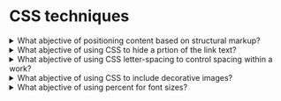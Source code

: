 # CSS techniques

<details>
  <summary>What abjective of positioning content based on structural markup?</summary>

The objective of this technique is to demonstrate how visual appearance may be enhanced via style sheets while still maintaining a meaningful presentation when style sheets are not applied. Using the positioning properties of CSS, content may be displayed at any position on the user's viewport. Using structural elements that the meaning of the content can still be determined when styling is not available.

**Procedure:**

1. Remove the style information from the document or turn off use of style sheets in the user agent.
2. Check that the structural relations and the meaning of the content are preserved.

[More >>](https://www.w3.org/WAI/WCAG22/Techniques/css/C6)

</details>

<details>
  <summary>What abjective of using CSS to hide a prtion of the link text?</summary>

The objective of this technique is to supplement the link text by adding additional text that describes the unique function of the link and styling the additional text so that is not rendered on the screen by user agents that support CSS. When information in the surrounding context is needed to interpret the displayed link text, this technique provides a complete description of the link's input function while permitting the less complete text to be displayed.

**Procedure:**

1. Check tat an element has been defined that confines its display to a pixel and hides the text.
2. Check that the element of that class is included in the content of the anchor.
3. Check that the combined content of the anchor describes the purpose of the link.

[More >>](https://www.w3.org/WAI/WCAG22/Techniques/css/C7)

</details>

<details>
  <summary>What abjective of using CSS letter-spacing to control spacing within a work?</summary>

The objective of this technique is to demonstrate how the visual appearance of spacing in text may be enhanced via style sheets while still maintaning meaningful text sequencing. The CSS letter-spacing property helps developers control the amount of white space between characters. This is recommended over adding blank characters to control the spacing, since the blank characters can change the meaning and pronunciation of the word.

**Procedure:**

1. Check wheter the CSS letter-spacing property was used to control spacing.

[More >>](https://www.w3.org/WAI/WCAG22/Techniques/css/C8)

</details>

<details>
  <summary>What abjective of using CSS to include decorative images?</summary>

The objective of this technique is to provide a mechanism to add purely decorative images and images used for visual formatting to Web content without requiring additional markup within the content. This makes it possible for assistive technologies to ignore the non-text content. Some user agents can ignore or turn off CSS at the user's request, so that background images included with CSS simply "disappear" and do not interfere with display settings such as enlarged fonts or high contrast settings.

**Procedure:**

1. Check for the presence of decorative images.
2. Check that they are included with CSS.

[More >>](https://www.w3.org/WAI/WCAG22/Techniques/css/C9)

</details>

<details>
  <summary>What abjective of using percent for font sizes?</summary>

The objective of this technique is to specify text font size proportionally so that user agents can scale content effectively. If a font-size is specified for the body element, all other elements inherit that value, unless overriden by a more specific selector.

**Procedure:**

1. Check that the value of the CSS property that defines the font size is a percentage.

[More >>](https://www.w3.org/WAI/WCAG22/Techniques/css/C12)

</details>
